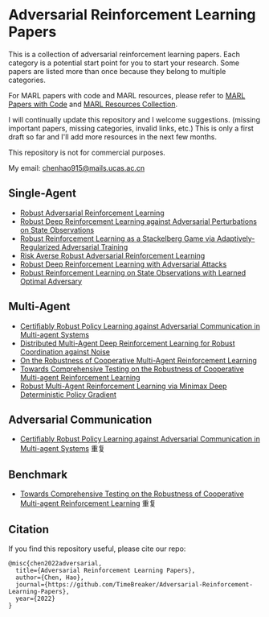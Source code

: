 # Adversarial Reinforcement Learning Papers
This is a collection of adversarial reinforcement learning papers. Each category is a potential start point for you to start your research. Some papers are listed more than once because they belong to multiple categories.

For MARL papers with code and MARL resources, please refer to [MARL Papers with Code](https://github.com/TimeBreaker/MARL-papers-with-code) and [MARL Resources Collection](https://github.com/TimeBreaker/MARL-resources-collection).

I will continually update this repository and I welcome suggestions. (missing important papers, missing categories, invalid links, etc.) This is only a first draft so far and I'll add more resources in the next few months.

This repository is not for commercial purposes.

My email: chenhao915@mails.ucas.ac.cn

<!-- ## Overview
* [Reviews](https://github.com/TimeBreaker/Multi-Agent-Reinforcement-Learning-papers#reviews) -->

## Single-Agent
* [Robust Adversarial Reinforcement Learning]()
* [Robust Deep Reinforcement Learning against Adversarial Perturbations on State Observations]()
* [Robust Reinforcement Learning as a Stackelberg Game via Adaptively-Regularized Adversarial Training]()
* [Risk Averse Robust Adversarial Reinforcement Learning]()
* [Robust Deep Reinforcement Learning with Adversarial Attacks]()
* [Robust Reinforcement Learning on State Observations with Learned Optimal Adversary](http://arxiv.org/abs/2101.08452v1)


## Multi-Agent
* [Certifiably Robust Policy Learning against Adversarial Communication in Multi-agent Systems]()
* [Distributed Multi-Agent Deep Reinforcement Learning for Robust Coordination against Noise]()
* [On the Robustness of Cooperative Multi-Agent Reinforcement Learning]()
* [Towards Comprehensive Testing on the Robustness of Cooperative Multi-agent Reinforcement Learning]()
* [Robust Multi-Agent Reinforcement Learning via Minimax Deep Deterministic Policy Gradient]()


## Adversarial Communication
* [Certifiably Robust Policy Learning against Adversarial Communication in Multi-agent Systems]() 重复


## Benchmark
* [Towards Comprehensive Testing on the Robustness of Cooperative Multi-agent Reinforcement Learning]() 重复




## Citation

If you find this repository useful, please cite our repo:
```
@misc{chen2022adversarial,
  title={Adversarial Reinforcement Learning Papers},
  author={Chen, Hao},
  journal={https://github.com/TimeBreaker/Adversarial-Reinforcement-Learning-Papers},
  year={2022}
}
```
